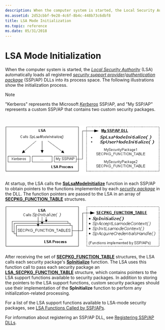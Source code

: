 ```yaml
---
description: When the computer system is started, the Local Security Authority (LSA) automatically loads all registered security support provider/authentication package (SSP/AP) DLLs into its process space. The following illustrations show the initialization process.
ms.assetid: 2d52cbbf-9e28-4c6f-8b4c-448b73c6dbf8
title: LSA Mode Initialization
ms.topic: reference
ms.date: 05/31/2018
---
```


# LSA Mode Initialization

When the computer system is started, the [*Local Security Authority*](../secgloss/l-gly.md) (LSA) automatically loads all registered [*security support provider*](../secgloss/s-gly.md)/[*authentication package*](../secgloss/a-gly.md) (SSP/AP) DLLs into its process space. The following illustrations show the initialization process.

> [!Note]  
> "Kerberos" represents the Microsoft [*Kerberos*](../secgloss/k-gly.md) SSP/AP, and "My SSP/AP" represents a custom SSP/AP that contains two custom security packages.

 

![lsa mode initialization](images/lsamode1.png)

At startup, the LSA calls the [**SpLsaModeInitialize**](/windows/desktop/api/Ntsecpkg/nc-ntsecpkg-splsamodeinitializefn) function in each SSP/AP to obtain pointers to the functions implemented by each [*security package*](../secgloss/s-gly.md) in the DLL. The function pointers are passed to the LSA in an array of [**SECPKG\_FUNCTION\_TABLE**](/windows/desktop/api/Ntsecpkg/ns-ntsecpkg-secpkg_function_table) structures.

![the lsa calls splsamodeinitialize to get function pointers](images/lsamode2.png)

After receiving the set of [**SECPKG\_FUNCTION\_TABLE**](/windows/desktop/api/Ntsecpkg/ns-ntsecpkg-secpkg_function_table) structures, the LSA calls each security package's [**SpInitialize**](/windows/desktop/api/Ntsecpkg/nc-ntsecpkg-spinitializefn) function. The LSA uses this function call to pass each security package an [**LSA\_SECPKG\_FUNCTION\_TABLE**](/windows/desktop/api/Ntsecpkg/ns-ntsecpkg-lsa_secpkg_function_table) structure, which contains pointers to the LSA support functions available to security packages. In addition to storing the pointers to the LSA support functions, custom security packages should use their implementation of the **SpInitialize** function to perform any initialization-related processing.

For a list of the LSA support functions available to LSA-mode security packages, see [LSA Functions Called by SSP/APs](authentication-functions.md).

For information about registering an SSP/AP DLL, see [Registering SSP/AP DLLs](registering-ssp-ap-dlls.md).

 

 

